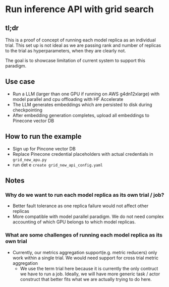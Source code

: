 # Run inference API with grid search
## tl;dr
This is a proof of concept of running each model replica as an individual trial. This set up is not ideal as we are
passing rank and number of replicas to the trial as hyperparameters, when they are clearly not.

The goal is to showcase limitation of current system to support this paradigm.

## Use case
- Run a LLM (larger than one GPU if running on AWS g4dn12xlarge) with model parallel and cpu offloading with HF 
  Accelerate
- The LLM generates embeddings which are persisted to disk during checkpointing
- After embedding generation completes, upload all embeddings to Pinecone vector DB

## How to run the example
- Sign up for Pincone vector DB
- Replace Pinecone credential placeholders with actual credentials in `grid_new_apu.py`
- run det e `create grid_new_api_config.yaml`

## Notes

### Why do we want to run each model replica as its own trial / job?
- Better fault tolerance as one replica failure would not affect other replicas
- More compatible with model parallel paradigm. We do not need complex accounting of which GPU belongs to which model
  replicas. 

### What are some challenges of running each model replica as its own trial
- Currently, our metrics aggregation support(e.g. metric reducers) only work within a single trial. We would need
  support for cross trial metric aggregation
  - We use the term trial here because it is currently the only contruct we have to run a job. Ideally, we will have
    more generic task / actor construct that better fits what we are actually trying to do here.
